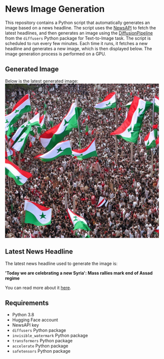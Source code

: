 # News Image Generation
This repository contains a Python script that automatically generates an image based on a news headline. The script uses the [NewsAPI](https://newsapi.org/) to fetch the latest headlines, and then generates an image using the [DiffusionPipeline](https://github.com/huggingface/diffusers) from the `diffusers` Python package for Text-to-Image task.
The script is scheduled to run every few minutes. Each time it runs, it fetches a new headline and generates a new image, which is then displayed below. The image generation process is performed on a GPU.

## Generated Image
Below is the latest generated image:
![Generated Image](image.png)

## Latest News Headline
The latest news headline used to generate the image is:

**'Today we are celebrating a new Syria': Mass rallies mark end of Assad regime**

You can read more about it [here](https://news.google.com/rss/articles/CBMiVEFVX3lxTE5EajNiWG1sbV9aWmR4bERvSWViNFlQU054Mzdkc2RTcWV4TzhtQTlLU0xmdTFaX1MwaHBRb0FsdHlYeGJLUThxeUdxNFAxYndyS2tnVg?oc=5).

## Requirements
- Python 3.8
- Hugging Face account
- NewsAPI key
- `diffusers` Python package
- `invisible_watermark` Python package
- `transformers` Python package
- `accelerate` Python package
- `safetensors` Python package
